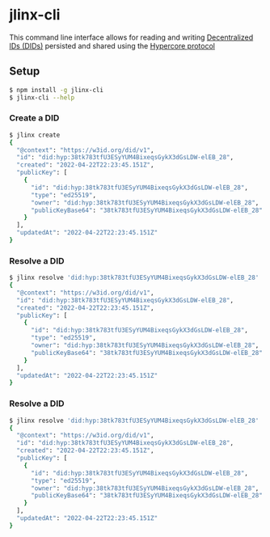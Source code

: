 # jlinx-cli

This command line interface allows for reading and writing
[Decentralized IDs (DIDs)](https://w3c.github.io/did-core/) 
persisted and shared using the 
[Hypercore protocol](https://hypercore-protocol.org)


## Setup

```bash
$ npm install -g jlinx-cli
$ jlinx-cli --help
```

### Create a DID

```bash
$ jlinx create
{
  "@context": "https://w3id.org/did/v1",
  "id": "did:hyp:38tk783tfU3ESyYUM4BixeqsGykX3dGsLDW-elEB_28",
  "created": "2022-04-22T22:23:45.151Z",
  "publicKey": [
    {
      "id": "did:hyp:38tk783tfU3ESyYUM4BixeqsGykX3dGsLDW-elEB_28",
      "type": "ed25519",
      "owner": "did:hyp:38tk783tfU3ESyYUM4BixeqsGykX3dGsLDW-elEB_28",
      "publicKeyBase64": "38tk783tfU3ESyYUM4BixeqsGykX3dGsLDW-elEB_28"
    }
  ],
  "updatedAt": "2022-04-22T22:23:45.151Z"
}
```

### Resolve a DID

```bash
$ jlinx resolve 'did:hyp:38tk783tfU3ESyYUM4BixeqsGykX3dGsLDW-elEB_28'
{
  "@context": "https://w3id.org/did/v1",
  "id": "did:hyp:38tk783tfU3ESyYUM4BixeqsGykX3dGsLDW-elEB_28",
  "created": "2022-04-22T22:23:45.151Z",
  "publicKey": [
    {
      "id": "did:hyp:38tk783tfU3ESyYUM4BixeqsGykX3dGsLDW-elEB_28",
      "type": "ed25519",
      "owner": "did:hyp:38tk783tfU3ESyYUM4BixeqsGykX3dGsLDW-elEB_28",
      "publicKeyBase64": "38tk783tfU3ESyYUM4BixeqsGykX3dGsLDW-elEB_28"
    }
  ],
  "updatedAt": "2022-04-22T22:23:45.151Z"
}
```

### Resolve a DID

```bash
$ jlinx resolve 'did:hyp:38tk783tfU3ESyYUM4BixeqsGykX3dGsLDW-elEB_28'
{
  "@context": "https://w3id.org/did/v1",
  "id": "did:hyp:38tk783tfU3ESyYUM4BixeqsGykX3dGsLDW-elEB_28",
  "created": "2022-04-22T22:23:45.151Z",
  "publicKey": [
    {
      "id": "did:hyp:38tk783tfU3ESyYUM4BixeqsGykX3dGsLDW-elEB_28",
      "type": "ed25519",
      "owner": "did:hyp:38tk783tfU3ESyYUM4BixeqsGykX3dGsLDW-elEB_28",
      "publicKeyBase64": "38tk783tfU3ESyYUM4BixeqsGykX3dGsLDW-elEB_28"
    }
  ],
  "updatedAt": "2022-04-22T22:23:45.151Z"
}
```

